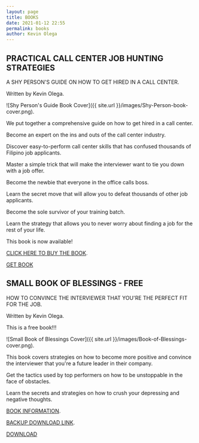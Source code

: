 ```yaml
--- 
layout: page
title: BOOKS
date: 2021-01-12 22:55
permalink: books
author: Kevin Olega 
--- 
```


## PRACTICAL CALL CENTER JOB HUNTING STRATEGIES

A SHY PERSON'S GUIDE ON HOW TO GET HIRED IN A CALL CENTER.

Written by Kevin Olega.

![Shy Person's Guide Book Cover]({{ site.url }}/images/Shy-Person-book-cover.png).

We put together a comprehensive guide on how to get hired in a call center.

Become an expert on the ins and outs of the call center industry.

Discover easy-to-perform call center skills that has confused thousands of Filipino job applicants.

Master a simple trick that will make the interviewer want to tie you down with a job offer.

Become the newbie that everyone in the office calls boss.

Learn the secret move that will allow you to defeat thousands of other job applicants.

Become the sole survivor of your training batch.

Learn the strategy that allows you to never worry about finding a job for the rest of your life.

This book is now available!

[CLICK HERE TO BUY THE BOOK](https://callcentertrainingtips.com/shy-book).

<a href="https://callcentertrainingtips.com/shy-book" class="button focus">GET BOOK</a>

## SMALL BOOK OF BLESSINGS - FREE

HOW TO CONVINCE THE INTERVIEWER THAT YOU'RE THE PERFECT FIT FOR THE JOB.

Written by Kevin Olega.

This is a free book!!!

![Small Book of Blessings Cover]({{ site.url }}/images/Book-of-Blessings-cover.png).

This book covers strategies on how to become more positive and convince the interviewer that you're a future leader in their company.

Get the tactics used by top performers on how to be unstoppable in the face of obstacles.

Learn the secrets and strategies on how to crush your depressing and negative thoughts.

[BOOK INFORMATION](https://callcentertrainingtips.com/sbb-book/).

[BACKUP DOWNLOAD LINK](https://sendfox.com/lp/mnoe5q).

<a href="https://sendfox.com/lp/mnoe5q" class="button focus">DOWNLOAD</a>